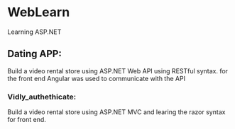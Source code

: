 # WebLearn
Learning ASP.NET
<h2>Dating APP:</h2>
<p>Build a video rental store using ASP.NET Web API using RESTful syntax.
for the front end Angular was used to communicate with the API</p>


<h3>Vidly_authethicate:</h3>
<p>Build a video rental store using ASP.NET MVC and learing the razor syntax for front end.</p>
